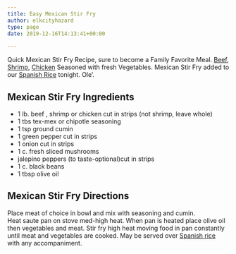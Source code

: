 ```yaml
---
title: Easy Mexican Stir Fry
author: elkcityhazard
type: page
date: 2019-12-16T14:13:41+00:00

---
```

Quick Mexican Stir Fry Recipe, sure to become a Family Favorite Meal. [Beef][1], [Shrimp][2], [Chicken][3] Seasoned with fresh Vegetables. Mexican Stir Fry added to our [Spanish Rice][4] tonight. Ole&#8217;.

## Mexican Stir Fry Ingredients

  * 1 lb. beef , shrimp or chicken cut in strips (not shrimp, leave whole)
  * 1 tbs tex-mex or chipotle seasoning
  * 1 tsp ground cumin
  * 1 green pepper cut in strips
  * 1 onion cut in strips
  * 1 c. fresh sliced mushrooms
  * jalepino peppers (to taste-optional)cut in strips
  * 1 c. black beans
  * 1 tbsp olive oil

## Mexican Stir Fry Directions

Place meat of choice in bowl and mix with seasoning and cumin.  
Heat saute pan on stove med-high heat. When pan is heated place olive oil then vegetables and meat. Stir fry high heat moving food in pan constantly until meat and vegetables are cooked. May be served over [Spanish rice][4] with any accompaniment.

 [1]: /wordpress/grilling-cookouts-and-barbecues/grilled-sirloin-steak-recipe/
 [2]: /wordpress/easy-mexican-recipes/mexican-grilled-shrimp-quesadillas/
 [3]: /wordpress/grilling-cookouts-and-barbecues/chicken-brochettes-recipe/
 [4]: /wordpress/easy-mexican-recipes/quick-spanish-rice-recipe/